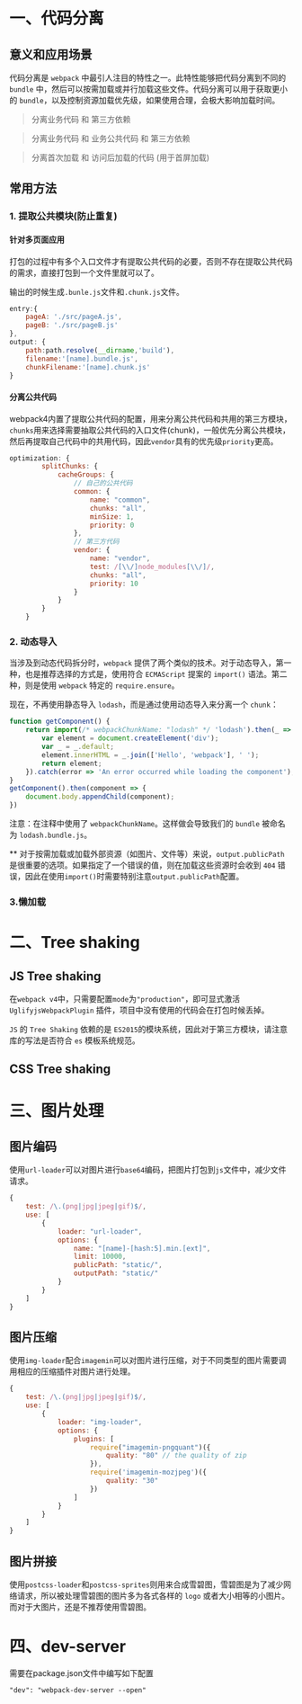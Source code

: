 # 一、代码分离

## 意义和应用场景

代码分离是 `webpack` 中最引人注目的特性之一。此特性能够把代码分离到不同的 `bundle` 中，然后可以按需加载或并行加载这些文件。代码分离可以用于获取更小的 `bundle`，以及控制资源加载优先级，如果使用合理，会极大影响加载时间。

> 分离业务代码 和 第三方依赖

> 分离业务代码 和 业务公共代码 和 第三方依赖

> 分离首次加载 和 访问后加载的代码 (用于首屏加载)

## 常用方法

### 1. 提取公共模块(防止重复)

#### 针对多页面应用

打包的过程中有多个入口文件才有提取公共代码的必要，否则不存在提取公共代码的需求，直接打包到一个文件里就可以了。

输出的时候生成`.bunle.js`文件和`.chunk.js`文件。

```javascript
entry:{
    pageA: './src/pageA.js',
    pageB: './src/pageB.js'
},
output: {
    path:path.resolve(__dirname,'build'),
    filename:'[name].bundle.js',
    chunkFilename:'[name].chunk.js'
}
```

#### 分离公共代码

webpack4内置了提取公共代码的配置，用来分离公共代码和共用的第三方模块，`chunks`用来选择需要抽取公共代码的入口文件(chunk)，一般优先分离公共模块，然后再提取自己代码中的共用代码，因此`vendor`具有的优先级`priority`更高。

```javascript
optimization: {
        splitChunks: {
            cacheGroups: {
                // 自己的公共代码
                common: {
                    name: "common",
                    chunks: "all",
                    minSize: 1,
                    priority: 0
                },
                // 第三方代码
                vendor: {
                    name: "vendor",
                    test: /[\\/]node_modules[\\/]/,
                    chunks: "all",
                    priority: 10
                }
            }
        }
    }
```

### 2. 动态导入

当涉及到动态代码拆分时，`webpack` 提供了两个类似的技术。对于动态导入，第一种，也是推荐选择的方式是，使用符合 `ECMAScript` 提案的 `import()` 语法。第二种，则是使用 `webpack` 特定的 `require.ensure`。


现在，不再使用静态导入 `lodash`，而是通过使用动态导入来分离一个 `chunk`：

```javascript
function getComponent() {
    return import(/* webpackChunkName: "lodash" */ 'lodash').then(_ => {
        var element = document.createElement('div');
        var _ = _.default;
        element.innerHTML = _.join(['Hello', 'webpack'], ' ');
        return element;
    }).catch(error => 'An error occurred while loading the component');
}
getComponent().then(component => {
    document.body.appendChild(component);
})
```

注意：在注释中使用了 `webpackChunkName`。这样做会导致我们的 `bundle` 被命名为 `lodash.bundle.js`。

** 对于按需加载或加载外部资源（如图片、文件等）来说，`output.publicPath` 是很重要的选项。如果指定了一个错误的值，则在加载这些资源时会收到 `404` 错误，因此在使用`import()`时需要特别注意`output.publicPath`配置。

### 3.懒加载


# 二、Tree shaking

## JS Tree shaking

在`webpack v4`中，只需要配置`mode`为`"production"`，即可显式激活 `UglifyjsWebpackPlugin` 插件，项目中没有使用的代码会在打包时候丢掉。

`JS` 的 `Tree Shaking` 依赖的是 `ES2015`的模块系统，因此对于第三方模块，请注意库的写法是否符合 `es` 模板系统规范。

## CSS Tree shaking

# 三、图片处理

## 图片编码

使用`url-loader`可以对图片进行`base64`编码，把图片打包到`js`文件中，减少文件请求。

```javascript
{
    test: /\.(png|jpg|jpeg|gif)$/,
    use: [
        {
            loader: "url-loader",
            options: {
                name: "[name]-[hash:5].min.[ext]",
                limit: 10000,
                publicPath: "static/",
                outputPath: "static/"
            }
        }
    ]
}
```

## 图片压缩

使用`img-loader`配合`imagemin`可以对图片进行压缩，对于不同类型的图片需要调用相应的压缩插件对图片进行处理。

```javascript
{
    test: /\.(png|jpg|jpeg|gif)$/,
    use: [
        {
            loader: "img-loader",
            options: {
                plugins: [
                    require("imagemin-pngquant")({
                        quality: "80" // the quality of zip
                    }),
                    require('imagemin-mozjpeg')({
                        quality: "30"
                    })
                ]
            }
        }
    ]
}
```

## 图片拼接

使用`postcss-loader`和`postcss-sprites`则用来合成雪碧图，雪碧图是为了减少网络请求，所以被处理雪碧图的图片多为各式各样的 `logo` 或者大小相等的小图片。而对于大图片，还是不推荐使用雪碧图。

# 四、dev-server

需要在package.json文件中编写如下配置

```
"dev": "webpack-dev-server --open"
```





